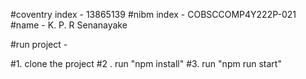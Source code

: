 #coventry index - 13865139
#nibm index - COBSCCOMP4Y222P-021
#name - K. P. R Senanayake

#run project - 

#1. clone the project
#2 . run "npm install"
#3. run "npm run start"